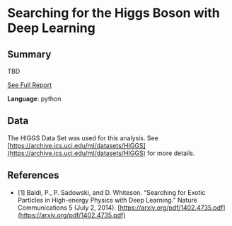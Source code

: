 # Searching for the Higgs Boson with Deep Learning

## Summary

TBD

[See Full Report](null)

**Language**: python

## Data

The HIGGS Data Set was used for this analysis. See [https://archive.ics.uci.edu/ml/datasets/HIGGS](https://archive.ics.uci.edu/ml/datasets/HIGGS) for more details.

## References

* \[1\] Baldi, P., P. Sadowski, and D. Whiteson. “Searching for Exotic Particles in High-energy Physics with Deep Learning.” Nature Communications 5 (July 2, 2014). [https://arxiv.org/pdf/1402.4735.pdf](https://arxiv.org/pdf/1402.4735.pdf)

